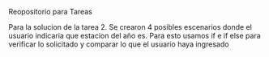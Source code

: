 Reopositorio para Tareas

Para la solucion de la tarea 2. Se crearon 4 posibles escenarios donde el usuario indicaria que estacion del año es. Para esto usamos if e if else para verificar lo solicitado y comparar lo que el usuario haya ingresado